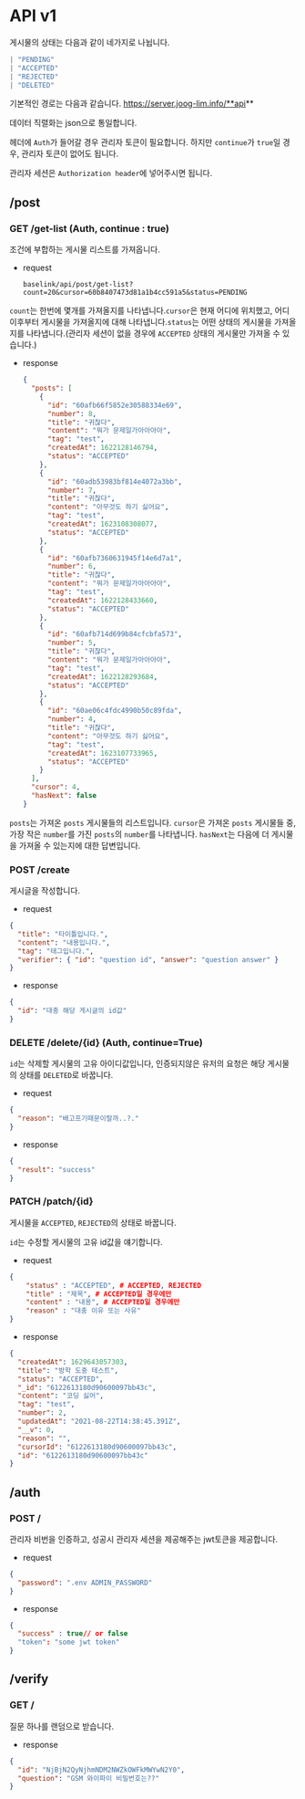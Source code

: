 # API v1

게시물의 상태는 다음과 같이 네가지로 나뉩니다.

```ts
| "PENDING"
| "ACCEPTED"
| "REJECTED"
| "DELETED"
```

기본적인 경로는 다음과 같습니다.
https://server.joog-lim.info/**api**

데이터 직렬화는 json으로 통일합니다.

헤더에 `Auth`가 들어갈 경우 관리자 토큰이 필요합니다.
하지만 `continue`가 `true`일 경우, 관리자 토큰이 없어도 됩니다.

관리자 세션은 `Authorization header`에 넣어주시면 됩니다.

## /post

### GET /get-list (Auth, continue : true)

조건에 부합하는 게시물 리스트를 가져옵니다.

- request

  ```
  baselink/api/post/get-list?count=20&cursor=60b8407473d81a1b4cc591a5&status=PENDING

  ```

`count`는 한번에 몇개를 가져올지를 나타냅니다.`cursor`은 현재 어디에 위치했고, 어디 이후부터 게시물을 가져올지에 대해 나타냅니다.`status`는 어떤 상태의 게시물을 가져올지를 나타냅니다.(관리자 세션이 없을 경우에 `ACCEPTED` 상태의 게시물만 가져올 수 있습니다.)

- response
  ```json
  {
    "posts": [
      {
        "id": "60afb66f5852e30588334e69",
        "number": 8,
        "title": "귀찮다",
        "content": "뭐가 문제일가아아아아",
        "tag": "test",
        "createdAt": 1622128146794,
        "status": "ACCEPTED"
      },
      {
        "id": "60adb53983bf814e4072a3bb",
        "number": 7,
        "title": "귀찮다",
        "content": "아무것도 하기 싫어요",
        "tag": "test",
        "createdAt": 1623108308077,
        "status": "ACCEPTED"
      },
      {
        "id": "60afb7360631945f14e6d7a1",
        "number": 6,
        "title": "귀찮다",
        "content": "뭐가 문제일가아아아아",
        "tag": "test",
        "createdAt": 1622128433660,
        "status": "ACCEPTED"
      },
      {
        "id": "60afb714d699b84cfcbfa573",
        "number": 5,
        "title": "귀찮다",
        "content": "뭐가 문제일가아아아아",
        "tag": "test",
        "createdAt": 1622128293684,
        "status": "ACCEPTED"
      },
      {
        "id": "60ae06c4fdc4990b50c89fda",
        "number": 4,
        "title": "귀찮다",
        "content": "아무것도 하기 싫어요",
        "tag": "test",
        "createdAt": 1623107733965,
        "status": "ACCEPTED"
      }
    ],
    "cursor": 4,
    "hasNext": false
  }
  ```

`posts`는 가져온 `posts` 게시물들의 리스트입니다.
`cursor`은 가져온 `posts` 게시물들 중, 가장 작은 `number`를 가진 `posts`의 `number`를 나타냅니다.
`hasNext`는 다음에 더 게시물을 가져올 수 있는지에 대한 답변입니다.

### POST /create

게시글을 작성합니다.

- request

```json
{
  "title": "타이틀입니다.",
  "content": "내용입니다.",
  "tag": "태그입니다.",
  "verifier": { "id": "question id", "answer": "question answer" }
}
```

- response

```json
{
  "id": "대충 해당 게시글의 id값"
}
```

### DELETE /delete/{id} (Auth, continue=True)

`id`는 삭제할 게시물의 고유 아이디값입니다, 인증되지않은 유저의 요청은 해당 게시물의 상태를 `DELETED`로 바꿉니다.

- request

```json
{
  "reason": "배고프기때문이랄까..?."
}
```

- response

```json
{
  "result": "success"
}
```

### PATCH /patch/{id}

게시물을 `ACCEPTED`, `REJECTED`의 상태로 바꿉니다.

`id`는 수정할 게시물의 고유 id값을 얘기합니다.

- request

```json
{
    "status" : "ACCEPTED", # ACCEPTED, REJECTED
    "title" : "제목", # ACCEPTED일 경우에만
    "content" : "내용", # ACCEPTED일 경우에만
    "reason" : "대충 이유 또는 사유"
}

```

- response

```json
{
  "createdAt": 1629643057303,
  "title": "방학 도중 테스트",
  "status": "ACCEPTED",
  "_id": "6122613180d90600097bb43c",
  "content": "코딩 싫어",
  "tag": "test",
  "number": 2,
  "updatedAt": "2021-08-22T14:38:45.391Z",
  "__v": 0,
  "reason": "",
  "cursorId": "6122613180d90600097bb43c",
  "id": "6122613180d90600097bb43c"
}
```

## /auth

### POST /

관리자 비번을 인증하고, 성공시 관리자 세션을 제공해주는 jwt토큰을 제공합니다.

- request

```json
{
  "password": ".env ADMIN_PASSWORD"
}
```

- response

```json
{
  "success" : true// or false
  "token": "some jwt token"
}

```

## /verify

### GET /

질문 하나를 랜덤으로 받습니다.

- response

```json
{
  "id": "NjBjN2QyNjhmNDM2NWZkOWFkMWYwN2Y0",
  "question": "GSM 와이파이 비밀번호는??"
}
```
